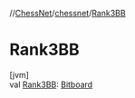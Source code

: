 //[ChessNet](../../index.md)/[chessnet](index.md)/[Rank3BB](-rank3-b-b.md)

# Rank3BB

[jvm]\
val [Rank3BB](-rank3-b-b.md): [Bitboard](index.md#610777926%2FClasslikes%2F-1216412040)
